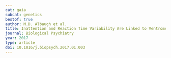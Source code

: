 ```yaml
---
cat: gaia
subcat: genetics
bestof: true
author: M.D. Albaugh et al.
title: Inattention and Reaction Time Variability Are Linked to Ventromedial Prefrontal Volume in Adolescents
journal: Biological Psychiatry
year: 2017
type: article
doi: 10.1016/j.biopsych.2017.01.003
---
```

